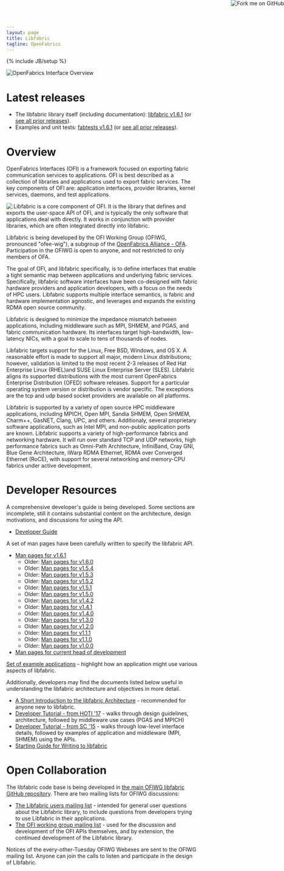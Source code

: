 ```yaml
---
layout: page
title: Libfabric
tagline: OpenFabrics
---
```

{% include JB/setup %}

<a href="https://github.com/ofiwg/libfabric"><img style="position: absolute; top: 0; right: 0; border: 0;"
src="https://camo.githubusercontent.com/652c5b9acfaddf3a9c326fa6bde407b87f7be0f4/68747470733a2f2f73332e616d617a6f6e6177732e636f6d2f6769746875622f726962626f6e732f666f726b6d655f72696768745f6f72616e67655f6666373630302e706e67"
alt="Fork me on GitHub"
data-canonical-src="https://s3.amazonaws.com/github/ribbons/forkme_right_orange_ff7600.png"></a>

![OpenFabrics Interface Overview](images/openfabric-interfaces-overview.png)


Latest releases
===============

* The libfabric library itself (including documentation): [libfabric v1.6.1](https://github.com/ofiwg/libfabric/releases/tag/v1.6.1) (or [see all prior releases](https://github.com/ofiwg/libfabric/releases/)).
* Examples and unit tests: [fabtests v1.6.1](https://github.com/ofiwg/fabtests/releases/tag/v1.6.1) (or [see all prior releases](https://github.com/ofiwg/fabtests/releases/)).


Overview
========

OpenFabrics Interfaces (OFI) is a framework focused on exporting fabric communication services to applications.  OFI is best described as a collection of libraries and applications used to export fabric services.  The key components of OFI are: application interfaces, provider libraries, kernel services, daemons, and test applications. 

<img align="left" src="images/ofa-logo.png">Libfabric is a core component of OFI.  It is the library that defines and exports the user-space API of OFI, and is typically the only software that applications deal with directly.  It works in conjunction with provider libraries, which are often integrated directly into libfabric.

Libfabric is being developed by the OFI Working Group (OFIWG, pronounced "ofee-wig"), a subgroup of the [OpenFabrics Alliance - OFA](http://www.openfabrics.org/).  Participation in the OFIWG is open to anyone, and not restricted to only members of OFA.

The goal of OFI, and libfabric specifically, is to define interfaces that enable a tight semantic map between applications and underlying fabric services.  Specifically, libfabric software interfaces have been co-designed with fabric hardware providers and application developers, with a focus on the needs of HPC users.  Libfabric supports multiple interface semantics, is fabric and hardware implementation agnostic, and leverages and expands the existing RDMA open source community.

Libfabric is designed to minimize the impedance mismatch between applications, including middleware such as MPI, SHMEM, and PGAS, and fabric communication hardware.  Its interfaces target high-bandwidth, low-latency NICs, with a goal to scale to tens of thousands of nodes.

Libfabric targets support for the Linux, Free BSD, Windows, and OS X.  A reasonable effort is made to support all major, modern Linux distributions; however, validation is limited to the most recent 2-3 releases of Red Hat Enterprise Linux (RHEL)and SUSE Linux Enterprise Server (SLES).  Libfabric aligns its supported distributions with the most current OpenFabrics Enterprise Distribution (OFED) software releases.  Support for a particular operating system version or distribution is vendor specific.  The exceptions are the tcp and udp based socket providers are available on all platforms.

Libfabric is supported by a variety of open source HPC middleware applications, including MPICH, Open MPI, Sandia SHMEM, Open SHMEM, Charm++, GasNET, Clang, UPC, and others.  Additionaly, several proprietary software applications, such as Intel MPI, and non-public application ports are known.  Libfabric supports a variety of high-performance fabrics and networking hardware.  It will run over standard TCP and UDP networks, high performance fabrics such as Omni-Path Architecture, InfiniBand, Cray GNI, Blue Gene Architecture, iWarp RDMA Ethernet, RDMA over Converged Ethernet (RoCE), with support for several networking and memory-CPU fabrics under active development.

Developer Resources
===================

A comprehensive developer's guide is being developed.  Some sections are incomplete, still it contains substantial content on the architecture, design motivations, and discussions for using the API.

* [Developer Guide](https://github.com/ofiwg/ofi-guide/blob/master/OFIGuide.md)

A set of man pages have been carefully written to specify the libfabric API.

* [Man pages for v1.6.1](v1.6.1/man/)
  * Older: [Man pages for v1.6.0](v1.6.0/man/)
  * Older: [Man pages for v1.5.4](v1.5.4/man/)
  * Older: [Man pages for v1.5.3](v1.5.3/man/)
  * Older: [Man pages for v1.5.2](v1.5.2/man/)
  * Older: [Man pages for v1.5.1](v1.5.1/man/)
  * Older: [Man pages for v1.5.0](v1.5.0/man/)
  * Older: [Man pages for v1.4.2](v1.4.2/man/)
  * Older: [Man pages for v1.4.1](v1.4.1/man/)
  * Older: [Man pages for v1.4.0](v1.4.0/man/)
  * Older: [Man pages for v1.3.0](v1.3.0/man/)
  * Older: [Man pages for v1.2.0](v1.2.0/man/)
  * Older: [Man pages for v1.1.1](v1.1.1/man/)
  * Older: [Man pages for v1.1.0](v1.1.0/man/)
  * Older: [Man pages for v1.0.0](v1.0.0/man/)
* [Man pages for current head of development](master/man/)

[Set of example applications](https://github.com/ofiwg/fabtests) - highlight how an application might use various aspects of libfabric.

Additionally, developers may find the documents listed below useful in understanding the libfabric architecture and objectives in more detail.

* [A Short Introduction to the libfabric Architecture](https://www.slideshare.net/seanhefty/ofi-overview) - recommended for anyone new to libfabric.
* [Developer Tutorial - from HOTI '17](https://www.slideshare.net/seanhefty/2017-ofihotitutorial) - walks through design guidelines, architecture, followed by middleware use cases (PGAS and MPICH)
* [Developer Tutorial - from SC '15](https://www.slideshare.net/dgoodell/ofi-libfabric-tutorial) - walks through low-level interface details, followed by examples of application and middleware (MPI, SHMEM) using the APIs.
* [Starting Guide for Writing to libfabric](https://www.slideshare.net/JianxinXiong/getting-started-with-libfabric)


Open Collaboration
==================

The libfabric code base is being developed in [the main OFIWG libfabric GitHub repository](https://github.com/ofiwg/libfabric).  There are two mailing lists for OFIWG discussions:

* [The Libfabric users mailing list](http://lists.openfabrics.org/mailman/listinfo/libfabric-users) - intended for general user questions about the Libfabric library, to include questions from developers trying to use Libfabric in their applications.
* [The OFI working group mailing list](http://lists.openfabrics.org/mailman/listinfo/ofiwg) - used for the discussion and development of the OFI APIs themselves, and by extension, the continued development of the Libfabric library.

Notices of the every-other-Tuesday OFIWG Webexes are sent to the OFIWG mailing list.  Anyone can join the calls to listen and participate in the design of Libfabric.

